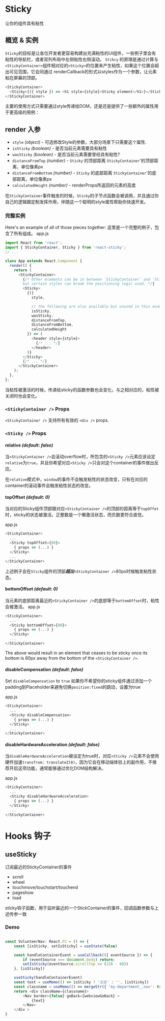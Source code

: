 # Sticky 

让你的组件具有粘性
## 概览 & 实例

`Sticky`的目标是让各位开发者更容易构建出充满粘性的UI组件，一些例子里会有粘性的导航栏，或者双列布局中左侧粘性右侧滚动。
`Stikcy` 的原理是通过计算与`<StickyContainer>`组件相对应的`<Sticky>`的位置来产生粘性，如果这个位置会超出可见范围，它会同通过 renderCallback的形式以styles作为一个参数，让元素粘在屏幕的顶部。

```js
<StickyContainer>
  <Sticky>{({ style }) => <h1 style={style}>Sticky element</h1>}</Sticky>
</StickyContainer>
```
主要的使用方式只需要通过style传递给DOM，还是还是提供了一些额外的属性用于更高级的用例：
## render 入参
* `style` _(object)_ - 可选修改Style的参数，大部分场景下只需要这个属性.
* `isSticky` _(boolean)_ - 是否当前元素需要具有粘性
* `wasSticky` _(boolean)_ - 是否当前元素需要曾经具有粘性?
* `distanceFromTop` _(number)_ -  `Sticky` 的顶部距离 `StickyContainer`'的顶部距离，单位像素px
* `distanceFromBottom` _(number)_ - `Sticky` 的底部距离 `StickyContainer`'的底部距离，单位像素px
* `calculatedHeight` _(number)_ - renderProps所返回的元素的高度

在`StickyContainer`事件触发的时候，`Sticky`的子节点函数会被调用，并且通过你自己的逻辑跟定制发挥作用，伴随这一个聪明的style属性帮助你快速开发。
### 完整实例

Here's an example of all of those pieces together:
这里是一个完整的例子，包含了所有组成。
app.js

```js
import React from 'react';
import { StickyContainer, Sticky } from 'react-sticky';
// ...

class App extends React.Component {
  render() {
    return (
      <StickyContainer>
        {/* Other elements can be in between `StickyContainer` and `Sticky`,
        but certain styles can break the positioning logic used. */}
        <Sticky>
          {({
            style,

            // the following are also available but unused in this example
            isSticky,
            wasSticky,
            distanceFromTop,
            distanceFromBottom,
            calculatedHeight
          }) => (
            <header style={style}>
              {/* ... */}
            </header>
          )}
        </Sticky>
        {/* ... */}
      </StickyContainer>
    );
  },
};
```
当粘性被激活的时候，传递给sticky的函数参数也会变化，与之相对应的，粘性被关闭时也会变化。

### `<StickyContainer />` Props

`<StickyContainer />` 支持所有有效的 `<div />` props.

### `<Sticky />` Props

#### relative _(default: false)_
当`<StickyContainer />`会滚动overflow时，所包含的`<Sticky />`元素应该设定`relative`为`true`，并且你希望对应`<Sticky />`只会对这个container的事件做出反应。

在`relative`模式中，`window`的事件不会触发粘性的状态改变，只有在对应的container的滚动事件会触发粘性状态的改变。

#### topOffset _(default: 0)_

当对应的Sticky组件顶部跟对应`<StickyContainer />`的顶部的距离等于`topOffet`时，sticky的状态被激活。正整数是一个懒激活状态，而负数更符合直觉。

app.js

```js
<StickyContainer>
  ...
  <Sticky topOffset={80}>
    { props => (...) }
  </Sticky>
  ...
</StickyContainer>
```
上述例子会在`Sticky`组件的顶部***超出***`<StickyContainer />`80px时候触发粘性状态。

#### bottomOffset _(default: 0)_

当元素的底部距离最近的`<StickyContainer />`的底部等于`bottomOffset`时，粘性会被激活。
app.js

```js
<StickyContainer>
  ...
  <Sticky bottomOffset={80}>
    { props => (...) }
  </Sticky>
  ...
</StickyContainer>
```

The above would result in an element that ceases to be sticky once its bottom is 80px away from the bottom of the `<StickyContainer />`.

#### disableCompensation _(default: false)_

Set `disableCompensation` to `true` 
如果你不希望你的sticky组件通过添加一个padding到Placeholder来避免切换`position:fixed`的跳动，设置为true

app.js

```js
<StickyContainer>
  ...
  <Sticky disableCompensation>
    { props => (...) }
  </Sticky>
  ...
</StickyContainer>
```

#### disableHardwareAcceleration _(default: false)_

当`disableHardwareAcceleration`被设定为true时，对应`<Sticky />`元素不会使用硬件加速`transfrom: translateZ(0)`，因为它会在移动端体验上的副作用，不推荐开启这项功能，通常能够通过优化DOM结构解决。

app.js

```js
<StickyContainer>
  ...
  <Sticky disableHardwareAcceleration>
    { props => (...) }
  </Sticky>
  ...
</StickyContainer>
```

# Hooks 钩子
## useSticky

订阅最近的StickyContainer的事件
- scroll
- wheel
- touchmove/touchstart/touchend
- pageshow
- load

sticky钩子函数，用于监听最近的一个StickContainer的事件，回调函数参数与上述传参一致

### Demo

```typescript

const VolunteerNav: React.FC = () => {
    const [isSticky, setIsSticky] = useState(false)

    const handleContainerEvent = useCallback(({ eventSource }) => {
        if (eventSource === document.body) return;
        setIsSticky(eventSource.scrollTop >= (228 - 88))
    }, [isSticky])

    useSticky(handleContainerEvent)
    const text = useMemo(() => isSticky ? '义诊' : '', [isSticky])
    const classname = useMemo(() => mergeStr({ 'my-department__nav': true, 'is-sticky': isSticky }), [isSticky])
    return <div className={classname}>
        <Nav border={false} goBack={webviewGoBack} >
            {text}
        </Nav>
    </div >
}
```
